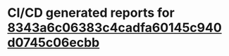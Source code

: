 # CI/CD generated reports for [8343a6c06383c4cadfa60145c940d0745c06ecbb](https://github.com/hydephp/develop/commit/8343a6c06383c4cadfa60145c940d0745c06ecbb)
